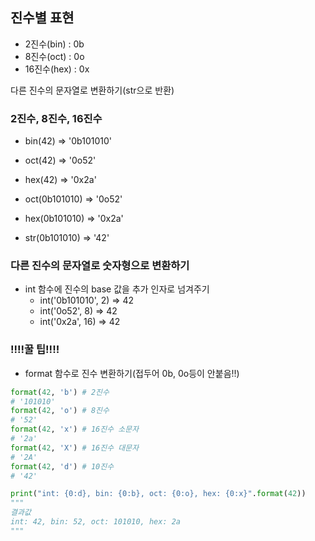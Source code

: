 ## 진수별 표현
- 2진수(bin) : 0b
- 8진수(oct) : 0o
- 16진수(hex) : 0x

다른 진수의 문자열로 변환하기(str으로 반환)
### 2진수, 8진수, 16진수
  - bin(42)
      => '0b101010'
  - oct(42)
    => '0o52'
  - hex(42)
    => '0x2a'
    
  - oct(0b101010)
    => '0o52'
  - hex(0b101010)
    => '0x2a'
  - str(0b101010)
    => '42'
   
### 다른 진수의 문자열로 숫자형으로 변환하기
- int 함수에 진수의 base 값을 추가 인자로 넘겨주기
  - int('0b101010', 2)
    => 42
  - int('0o52', 8)
    => 42
  - int('0x2a', 16)
    => 42
    
### !!!!꿀 팁!!!!
- format 함수로 진수 변환하기(접두어 0b, 0o등이 안붙음!!)
```python
format(42, 'b') # 2진수
# '101010'
format(42, 'o') # 8진수
# '52'
format(42, 'x') # 16진수 소문자
# '2a'
format(42, 'X') # 16진수 대문자
# '2A'
format(42, 'd') # 10진수
# '42'
```
```python
print("int: {0:d}, bin: {0:b}, oct: {0:o}, hex: {0:x}".format(42))
"""
결과값
int: 42, bin: 52, oct: 101010, hex: 2a
"""
```
